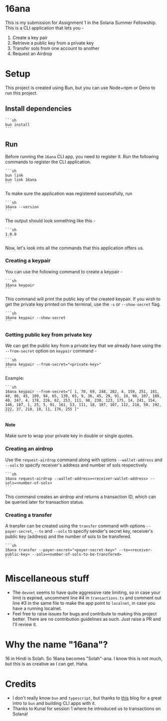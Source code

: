 # 16ana

This is my submission for Assignment 1 in the Solana Summer Fellowship. This is a CLI application that lets you -
1. Create a key pair
2. Retrieve a public key from a private key
3. Transfer sols from one account to another
4. Request an Airdrop

# Setup

This project is created using Bun, but you can use Node+npm or Deno to run this project.

## Install dependencies

    ```sh
    bun install
    ```

## Run

Before running the `16ana` CLI app, you need to register it. Run the following commands to register the CLI application.
    
    ```sh
    bun link
    bun link 16ana
    ```

To make sure the application was registered successfully, run
    
    ```sh
    16ana --version
    ```

The output should look something like this -
    
    ```sh
    1.0.0
    ```

Now, let's look into all the commands that this application offers us.

### Creating a keypair

You can use the following command to create a keypair -
    
    ```sh
    16ana keypair
    ```
This command will print the public key of the created keypair.
If you wish to get the private key printed on the terminal, use the `-s` or `--show-secret` flag.
    
    ```sh
    16ana keypair --show-secret
    ```

### Getting public key from private key

We can get the public key from a private key that we already have using the `--from-secret` option on `keypair` command -
    
    ```sh
    16ana keypair --from-secret="<private-key>"
    ```
Example:
    
    ```sh
    16ana keypair --from-secret="[ 1, 70, 69, 248, 202, 4, 159, 251, 181, 40, 86, 45, 109, 94, 65, 139, 65, 9, 36, 45, 29, 91, 19, 90, 107, 189, 40, 247, 4, 178, 226, 62, 253, 111, 98, 230, 123, 175, 14, 241, 154, 146, 187, 1, 25, 5, 91, 161, 53, 111, 18, 187, 107, 112, 218, 50, 192, 222, 37, 218, 18, 11, 176, 255 ]"
    ```
#### Note
Make sure to wrap your private key in double or single quotes.

### Creating an airdrop

Use the `request-airdrop` command along with options `--wallet-address` and `--sols` to specify receiver's address and number of sols respectively.
    
    ```sh
    16ana request-airdrop --wallet-address=<receiver-wallet-address> --sols=<number-of-sols>
    ```
This command creates an airdrop and returns a transaction ID, which can be queried later for transaction status.

### Creating a transfer

A transfer can be created using the `transfer` command with options `--payer-secret`, `--to` and `--sols` to specify sender's secret key, receiver's public key (address) and the number of sols to be transfered.
    
    ```sh
    16ana transfer --payer-secret="<payer-secret-key>" --to=<receiver-public-key> --sols=<number-of-sols-to-be-transfered>
    ```

# Miscellaneous stuff
- The `devnet` seems to have quite aggressive rate limiting, so in case your limit is expired, uncomment line #4 in `transactions.ts` and comment out line #3 in the same file to make the app point to `localnet`, in case you have a running localnet.
- Feel free to raise issues for bugs and contribute to making this project better. There are no contribution guidelines as such. Just raise a PR and I'll review it.

# Why the name "16ana"?
16 in Hindi is Solah. So 16ana becomes "Solah"-ana. I know this is not much, but this is as creative as I can get. Haha.

# Credits
- I don't really know `bun` and `typescript`, but thanks to [this](https://balamurugan16.hashnode.dev/blazingly-fast-cli-with-bun) blog for a great intro to `bun` and building CLI apps with it.
- Thanks to Kunal for session 1 where he introduced us to transactions on Solana!